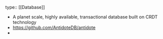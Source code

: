 type:: [[Database]]

- A planet scale, highly available, transactional database built on CRDT technology
- https://github.com/AntidoteDB/antidote
-